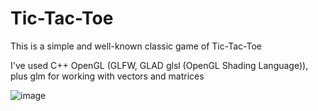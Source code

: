 # Tic-Tac-Toe
This is a simple and well-known classic game of Tic-Tac-Toe

I've used C++ OpenGL (GLFW, GLAD glsl (OpenGL Shading Language)), plus glm for working with vectors and matrices

![image](https://user-images.githubusercontent.com/63263301/121411094-ef652900-c96b-11eb-9bdc-2f396cc1e649.png)

